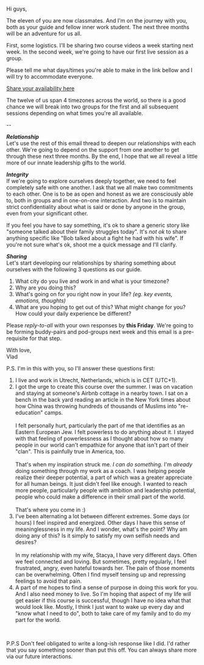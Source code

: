 Hi guys,

The eleven of you are now classmates. And I'm on the journey with you, both as your guide and fellow inner work student. The next three months will be an adventure for us all.

First, some logistics. I'll be sharing two course videos a week starting next week. In the second week, we're going to have our first live session as a group. 

Please tell me what days/times you're able to make in the link bellow and I will try to accommodate everyone. 

[Share your availability here](https://doodle.com/poll/dgzexbhkcuse3tim)

The twelve of us span 4 timezones across the world, so there is a good chance we will break into two groups for the first and all subsequent sessions depending on what times you're all available. 

--

_**Relationship**_  
Let's use the rest of this email thread to deepen our relationships with each other. We're going to depend on the support from one another to get through these next three months. By the end, I hope that we all reveal a little more of our innate leadership gifts to the world.

_**Integrity**_  
If we're going to explore ourselves deeply together, we need to feel completely safe with one another. I ask that we all make two commitments to each other. One is to be as open and honest as we are consciously able to, both in groups and in one-on-one interaction. And two is to maintain strict confidentiality about what is said or done by anyone in the group, even from your significant other. 

If you feel you have to say something, it's ok to share a generic story like "someone talked about their family struggles today". It's _not ok_ to share anything specific like "Bob talked about a fight he had with his wife". If you're not sure what's ok, shoot me a quick message and I'll clarify.

_**Sharing**_  
Let's start developing our relationships by sharing something about ourselves with the following 3 questions as our guide.

1. What city do you live and work in and what is your timezone?
2. Why are you doing this?
3. What's going on for you right now in your life? _(eg. key events, emotions, thoughts)_
4. What are you hoping to get out of this? What might change for you? How could your daily experience be different?



Please _reply-to-all_ with your own responses by **this Friday**. We're going to be forming buddy-pairs and pod-groups next week and this email is a pre-requisite for that step.

With love,  
Vlad
<br/>

P.S. I'm in this with you, so I'll answer these questions first:

1. I live and work in Utrecht, Netherlands, which is in CET (UTC+1).<br/> 
2. I got the urge to create this course over the summer. I was on vacation and staying at someone's Airbnb cottage in a nearby town. I sat on a bench in the back yard reading an article in the New York times about how China was throwing hundreds of thousands of Muslims into "re-education" camps.<br/><br/>I felt personally hurt, particularly the part of me that identifies as an Eastern European Jew. I felt powerless to do anything about it. I stayed with that feeling of powerlessness as I thought about how so many people in our world can't empathize for anyone that isn't part of their "clan". This is painfully true in America, too.<br/><br/>That's when my inspiration struck me. _I can do something._ I'm _already_ doing something through my work as a coach. I was helping people realize their deeper potential, a part of which was a greater appreciate for all human beings. It just didn't feel like enough. I wanted to reach more people, particularly people with ambition and leadership potential, people who could make a difference in their small part of the world.<br/><br/>That's where you come in :)<br/>
3. I've been alternating a lot between different extremes. Some days (or hours) I feel inspired and energized. Other days I have this sense of meaninglessness  in my life. And I wonder, what's the point? Why am doing any of this? Is it simply to satisfy my own selfish needs and desires?<br/><br/>In my relationship with my wife, Stacya, I have very different days. Often we feel connected and loving. But sometimes, pretty regularly, I feel frustrated, angry, even hateful towards her. The pain of those moments can be overwhelming. Often I find myself tensing up and repressing feelings to avoid that pain.<br/>
4. A part of me hopes to find a sense of purpose in doing this work for you. And I also need money to live. So I'm hoping that aspect of my life will get easier if this course is successful, though I have no idea what that would look like. Mostly, I think I just want to wake up every day and "know what I need to do", both to take care of my family and to do my part for the world.
<br/>

P.P.S Don't feel obligated to write a long-ish response like I did. I'd rather that you say something sooner than put this off. You can always share more via our future interactions. 